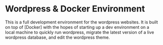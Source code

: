 # Wordpress & Docker Environment

This is a full development environment for the wordpress websites. It is built on top of [Docker] with the hopes of starting up a dev environment on a local machine to quickly run wordpress, migrate the latest version of a live wordpress database, and edit the wordpress theme.

